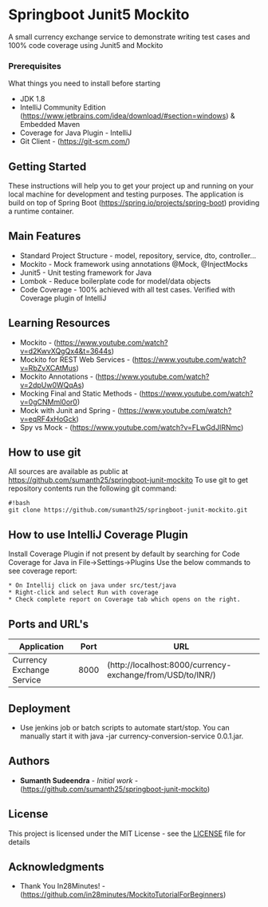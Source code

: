 # Springboot Junit5 Mockito
A small currency exchange service to demonstrate writing test cases and 100% code coverage using Junit5 and Mockito

### Prerequisites

What things you need to install before starting

* JDK 1.8
* IntelliJ Community Edition (https://www.jetbrains.com/idea/download/#section=windows) & Embedded Maven
* Coverage for Java Plugin - IntelliJ
* Git Client - (https://git-scm.com/)

## Getting Started

These instructions will help you to get your project up and running on your local machine for development and testing purposes. The application is build on top of Spring Boot (https://spring.io/projects/spring-boot) providing a runtime container. 

## Main Features

* Standard Project Structure - model, repository, service, dto, controller...
* Mockito - Mock framework using annotations @Mock, @InjectMocks
* Junit5 - Unit testing framework for Java
* Lombok - Reduce boilerplate code for model/data objects
* Code Coverage - 100% achieved with all test cases. Verified with Coverage plugin of IntelliJ

## Learning Resources

* Mockito - (https://www.youtube.com/watch?v=d2KwvXQgQx4&t=3644s)
* Mockito for REST Web Services - (https://www.youtube.com/watch?v=RbZvXCAtMus)
* Mockito Annotations - (https://www.youtube.com/watch?v=2dpUw0WQqAs)
* Mocking Final and Static Methods - (https://www.youtube.com/watch?v=0gCNMml0or0)
* Mock with Junit and Spring - (https://www.youtube.com/watch?v=eqRF4xHoGck)
* Spy vs Mock - (https://www.youtube.com/watch?v=FLwGdJIRNmc)

## How to use git ##

All sources are available as public at https://github.com/sumanth25/springboot-junit-mockito
To use git to get repository contents run the following git command:

```
#!bash
git clone https://github.com/sumanth25/springboot-junit-mockito.git
```

## How to use IntelliJ Coverage Plugin ##

Install Coverage Plugin if not present by default by searching for Code Coverage for Java in File->Settings->Plugins
Use the below commands to see coverage report:

```
* On Intellij click on java under src/test/java
* Right-click and select Run with coverage
* Check complete report on Coverage tab which opens on the right.
```

## Ports and URL's

|     Application       |     Port          |     URL     |
| ------------- | ------------- | ------------------------ |
| Currency Exchange Service | 8000  | (http://localhost:8000/currency-exchange/from/USD/to/INR/) |

## Deployment

* Use jenkins job or batch scripts to automate start/stop. You can manually start it with java -jar currency-conversion-service 0.0.1.jar. 


## Authors

* **Sumanth Sudeendra**  - *Initial work* - (https://github.com/sumanth25/springboot-junit-mockito)

## License

This project is licensed under the MIT License - see the [LICENSE](LICENSE) file for details

## Acknowledgments

* Thank You In28Minutes! - (https://github.com/in28minutes/MockitoTutorialForBeginners)
